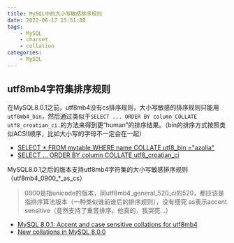 ```yaml
---
title: MySQL中的大小写敏感排序规则
date: 2022-06-17 15:51:08
tags:
    - MySQL
    - charset
    - collation
categories:
    - MySQL
---
```


## utf8mb4字符集排序规则

在MySQL8.0.1之前，utf8mb4没有cs排序规则，大小写敏感的排序规则只能用`utf8mb4_bin`，然后通过类似于`SELECT ... ORDER BY column COLLATE utf8_croatian_ci.`的方法来得到更“human”的排序结果。（bin的排序方式按照类似ACSII顺序，比如大小写的字母不一定会在一起）
- [SELECT * FROM mytable WHERE name COLLATE utf8_bin ="azolia"](https://forums.mysql.com/read.php?103,156527,198794#msg-198794)
- [SELECT ... ORDER BY column COLLATE utf8_croatian_ci](https://forums.mysql.com/read.php?103,19380,200971#msg-200971)


MySQL8.0.1之后的版本支持utf8mb4字符集的大小写敏感排序规则（utf8mb4_0900_*_as_cs）

> 0900是指unicode的版本，同utf8mb4_general_520_ci的520，都应该是指排序算法版本（一种类似谁前谁后的排序规则），没有细究
> as表示accent sensitive（竟然支持了重音排序，他真的，我哭死...）

- [MySQL 8.0.1: Accent and case sensitive collations for utf8mb4](https://dev.mysql.com/blog-archive/mysql-8-0-1-accent-and-case-sensitive-collations-for-utf8mb4/)
- [New collations in MySQL 8.0.0](https://dev.mysql.com/blog-archive/new-collations-in-mysql-8-0-0/)
